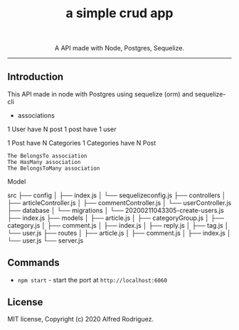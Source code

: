 <h1 align="center">
<br>
  a simple crud app
<br>
<br>

</h1>

<p align="center">A  API made with Node, Postgres, Sequelize.</p>

<hr />

## Introduction

This API made in node with Postgres using sequelize (orm) and sequelize-cli

- associations

1 User have N post
1 post have 1 user

1 Post have N Categories
1 Categories have N Post

    The BelongsTo association
    The HasMany association
    The BelongsToMany association

Model

src
├── config
│ ├── index.js
│ └── sequelizeconfig.js
├── controllers
│ ├── articleController.js
│ ├── commentController.js
│ └── userController.js
├── database
│ └── migrations
│ └── 20200211043305-create-users.js
├── index.js
├── models
│ ├── article.js
│ ├── categoryGroup.js
│ ├── category.js
│ ├── comment.js
│ ├── index.js
│ ├── reply.js
│ ├── tag.js
│ └── user.js
├── routes
│ ├── article.js
│ ├── comment.js
│ ├── index.js
│ └── user.js
└── server.js
<br>

## Commands

- `npm start` - start the port at `http://localhost:6060`

## License

MIT license, Copyright (c) 2020 Alfred Rodriguez.
